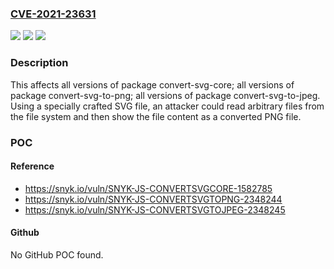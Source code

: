 ### [CVE-2021-23631](https://cve.mitre.org/cgi-bin/cvename.cgi?name=CVE-2021-23631)
![](https://img.shields.io/static/v1?label=Product&message=convert-svg-to-jpeg&color=blue)
![](https://img.shields.io/static/v1?label=Version&message=%3E%3D%200%20&color=brighgreen)
![](https://img.shields.io/static/v1?label=Vulnerability&message=Directory%20Traversal&color=brighgreen)

### Description

This affects all versions of package convert-svg-core; all versions of package convert-svg-to-png; all versions of package convert-svg-to-jpeg. Using a specially crafted SVG file, an attacker could read arbitrary files from the file system and then show the file content as a converted PNG file.

### POC

#### Reference
- https://snyk.io/vuln/SNYK-JS-CONVERTSVGCORE-1582785
- https://snyk.io/vuln/SNYK-JS-CONVERTSVGTOPNG-2348244
- https://snyk.io/vuln/SNYK-JS-CONVERTSVGTOJPEG-2348245

#### Github
No GitHub POC found.

